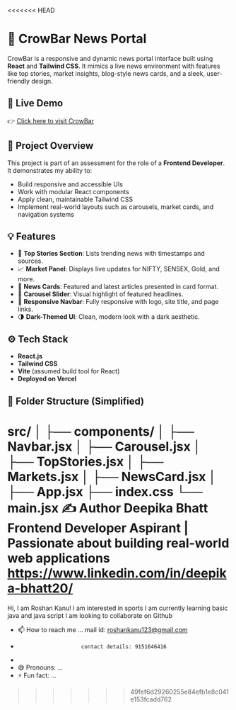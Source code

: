 <<<<<<< HEAD
# 📰 CrowBar News Portal

CrowBar is a responsive and dynamic news portal interface built using **React** and **Tailwind CSS**. It mimics a live news environment with features like top stories, market insights, blog-style news cards, and a sleek, user-friendly design.

## 🔗 Live Demo

👉 [Click here to visit CrowBar](https://crow-bar-ltd-com-git-main-deepikabhatt16s-projects.vercel.app/)

## 📸 Project Overview

This project is part of an assessment for the role of a **Frontend Developer**. It demonstrates my ability to:

- Build responsive and accessible UIs
- Work with modular React components
- Apply clean, maintainable Tailwind CSS
- Implement real-world layouts such as carousels, market cards, and navigation systems

## 💡 Features

- 🎯 **Top Stories Section**: Lists trending news with timestamps and sources.
- 📈 **Market Panel**: Displays live updates for NIFTY, SENSEX, Gold, and more.
- 📰 **News Cards**: Featured and latest articles presented in card format.
- 🔁 **Carousel Slider**: Visual highlight of featured headlines.
- 🧭 **Responsive Navbar**: Fully responsive with logo, site title, and page links.
- 🌗 **Dark-Themed UI**: Clean, modern look with a dark aesthetic.

## ⚙️ Tech Stack

- **React.js**
- **Tailwind CSS**
- **Vite** (assumed build tool for React)
- **Deployed on Vercel**

## 📁 Folder Structure (Simplified)
src/
│
├── components/
│ ├── Navbar.jsx
│ ├── Carousel.jsx
│ ├── TopStories.jsx
│ ├── Markets.jsx
│ ├── NewsCard.jsx
│
├── App.jsx
├── index.css
└── main.jsx
✍️ Author
Deepika Bhatt
Frontend Developer Aspirant | Passionate about building real-world web applications
https://www.linkedin.com/in/deepika-bhatt20/
=======
Hi, I am Roshan Kanu!
I am interested in sports
I am currently learning basic java and java script
I am looking to collaborate on Github
               

- 📫 How to reach me ... mail id: roshankanu123@gmail.com
-                         contact details: 9151646416
- 
- 😄 Pronouns: ...
- ⚡ Fun fact: ...

<!---
GUPTA-541/GUPTA-541 is a ✨ special ✨ repository because its `README.md` (this file) appears on your GitHub profile.
You can click the Preview link to take a look at your changes.
--->
>>>>>>> 49fef6d29260255e84efb1e8c041e153fcadd762
